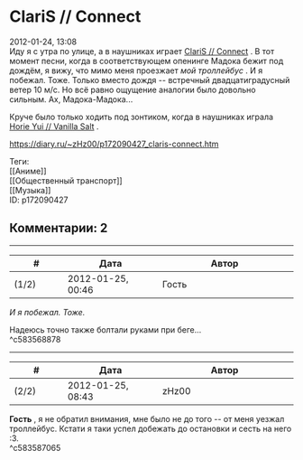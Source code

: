 ClariS // Connect
=================

  
2012-01-24, 13:08  
 Иду я с утра по улице, а в наушниках играет  [ClariS // Connect](https://www.youtube.com/watch?v=XRFK096KuhM)  . В тот момент песни, когда в соответствующем опенинге Мадока бежит под дождём, я вижу, что мимо меня проезжает  *мой троллейбус*  . И я побежал. Тоже. Только вместо дождя -- встречный   двадцатиградусный   ветер 10 м/с. Но всё равно ощущение аналогии было довольно сильным. Ах, Мадока-Мадока...   
   
 Круче было только ходить под зонтиком, когда в наушниках играла  [Horie Yui // Vanilla Salt](https://www.youtube.com/watch?v=pV-82lEGD8U)  .   
  
<https://diary.ru/~zHz00/p172090427_claris-connect.htm>  
  
Теги:  
[[Аниме]]  
[[Общественный транспорт]]  
[[Музыка]]  
ID: p172090427  


Комментарии: 2
--------------

  


---



|         #         |              Дата              |                     Автор                     |           ID           |
| --- | --- | --- | --- |
| (1/2) | 2012-01-25, 00:46 | Гость | c583568878 |

  
  *И я побежал. Тоже.*    
   
 Надеюсь точно также болтали руками при беге...   
 ^c583568878

---



|         #         |              Дата              |                     Автор                     |           ID           |
| --- | --- | --- | --- |
| (2/2) | 2012-01-25, 08:43 | zHz00 | c583587065 |

  
  **Гость**  , я не обратил внимания, мне было не до того -- от меня уезжал троллейбус. Кстати я таки успел добежать до остановки и сесть на него :3.   
 ^c583587065